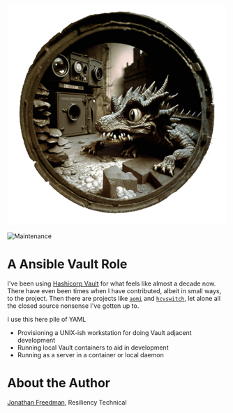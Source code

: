 ![Voila sont les dragons](images/dragons.png)

![Maintenance](https://img.shields.io/maintenance/yes/2023.svg)

# A Ansible Vault Role

I've been using [Hashicorp Vault](https://www.vaultproject.io/) for what feels like almost a decade now. There have even been times when I have contributed, albeit in small ways, to the project. Then there are projects like [`aomi`](https://autodesk.github.io/aomi/) and [`hcvswitch`](https://github.com/otakup0pe/hcvswitch), let alone all the closed source nonsense I've gotten up to.

I use this here pile of YAML

* Provisioning a UNIX-ish workstation for doing Vault adjacent development
* Running local Vault containers to aid in development
* Running as a server in a container or local daemon

# About the Author

[Jonathan Freedman](http://jonathanfreedman.bio/), Resiliency Technical
